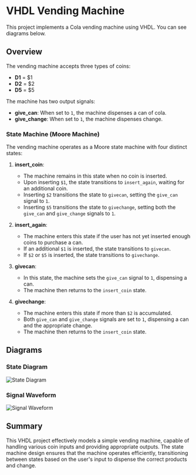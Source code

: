 # VHDL Vending Machine

This project implements a Cola vending machine using VHDL. You can see diagrams below.

## Overview

The vending machine accepts three types of coins: 
- **D1** = $1
- **D2** = $2
- **D5** = $5

The machine has two output signals:
- **give_can**: When set to `1`, the machine dispenses a can of cola.
- **give_change**: When set to `1`, the machine dispenses change.

### State Machine (Moore Machine)

The vending machine operates as a Moore state machine with four distinct states:

1. **insert_coin**: 
   - The machine remains in this state when no coin is inserted.
   - Upon inserting `$1`, the state transitions to `insert_again`, waiting for an additional coin.
   - Inserting `$2` transitions the state to `givecan`, setting the `give_can` signal to `1`.
   - Inserting `$5` transitions the state to `givechange`, setting both the `give_can` and `give_change` signals to `1`.

2. **insert_again**:
   - The machine enters this state if the user has not yet inserted enough coins to purchase a can.
   - If an additional `$1` is inserted, the state transitions to `givecan`.
   - If `$2` or `$5` is inserted, the state transitions to `givechange`.

3. **givecan**:
   - In this state, the machine sets the `give_can` signal to `1`, dispensing a can.
   - The machine then returns to the `insert_coin` state.

4. **givechange**:
   - The machine enters this state if more than `$2` is accumulated.
   - Both `give_can` and `give_change` signals are set to `1`, dispensing a can and the appropriate change.
   - The machine then returns to the `insert_coin` state.

## Diagrams

### State Diagram
![State Diagram](https://user-images.githubusercontent.com/64427438/234561397-68473bcc-4bf2-4533-9413-5b022f2bbe84.png)

### Signal Waveform
![Signal Waveform](https://user-images.githubusercontent.com/64427438/234562504-a87bf596-d163-4607-8ebd-bae8f37df0ee.png)

## Summary

This VHDL project effectively models a simple vending machine, capable of handling various coin inputs and providing appropriate outputs. The state machine design ensures that the machine operates efficiently, transitioning between states based on the user's input to dispense the correct products and change.
